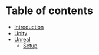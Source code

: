 # Table of contents

* [Introduction](README.md)
* [Unity](unity.md)
* [Unreal](unreal/README.md)
  * [Setup](unreal/setup.md)
